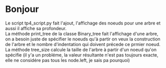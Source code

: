 # Bonjour
Le script tp4_script.py fait l'ajout, l'affichage des noeuds pour une arbre et aussi il affiche sa profondeur.  
La méthode print_tree de la classe Binary_tree fait l'affichage d'une arbre, on a besoin juste de spécifier le noeuds qu'à partir on veux la construction de l'arbre et le nombre d'indentation qui doivent précede ce prmier noeud.  
La méthode tree_size calcule la taille de l'arbre à partir d'un noeud qu'on spécifie (il y'a un probléme, la valeur résultante n'est pas toujours exacte, elle ne considére pas tous les node.left, je sais pa pourquoi)
